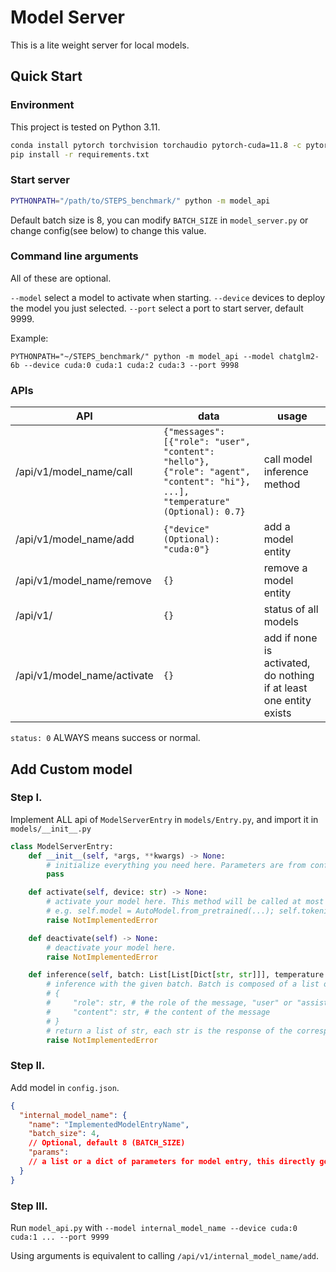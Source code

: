 # Model Server

This is a lite weight server for local models.

## Quick Start

### Environment

This project is tested on Python 3.11.

```bash
conda install pytorch torchvision torchaudio pytorch-cuda=11.8 -c pytorch -c nvidia
pip install -r requirements.txt
```

### Start server

```bash
PYTHONPATH="/path/to/STEPS_benchmark/" python -m model_api
```

Default batch size is 8, you can modify `BATCH_SIZE` in `model_server.py` or change config(see below) to change this
value.

### Command line arguments

All of these are optional.

`--model` select a model to activate when starting.
`--device` devices to deploy the model you just selected.
`--port` select a port to start server, default 9999.

Example:

```
PYTHONPATH="~/STEPS_benchmark/" python -m model_api --model chatglm2-6b --device cuda:0 cuda:1 cuda:2 cuda:3 --port 9998
```

### APIs

| API                         | data                                                                                                                           | usage                                                              |
|-----------------------------|--------------------------------------------------------------------------------------------------------------------------------|--------------------------------------------------------------------|
| /api/v1/model_name/call     | `{"messages": [{"role": "user", "content": "hello"}, {"role": "agent", "content": "hi"}, ...], "temperature" (Optional): 0.7}` | call model inference method                                        |
| /api/v1/model_name/add      | `{"device" (Optional): "cuda:0"} `                                                                                             | add a model entity                                                 |
| /api/v1/model_name/remove   | `{}`                                                                                                                           | remove a model entity                                              |
| /api/v1/                    | `{}`                                                                                                                           | status of all models                                               |
| /api/v1/model_name/activate | `{}`                                                                                                                           | add if none is activated, do nothing if at least one entity exists |

`status: 0` ALWAYS means success or normal.

## Add Custom model

### Step I.

Implement ALL api of `ModelServerEntry` in `models/Entry.py`, and import it in `models/__init__.py`

```python
class ModelServerEntry:
    def __init__(self, *args, **kwargs) -> None:
        # initialize everything you need here. Parameters are from config.json
        pass

    def activate(self, device: str) -> None:
        # activate your model here. This method will be called at most one time per instance, 
        # e.g. self.model = AutoModel.from_pretrained(...); self.tokenizer = AutoTokenizer...
        raise NotImplementedError

    def deactivate(self) -> None:
        # deactivate your model here.
        raise NotImplementedError

    def inference(self, batch: List[List[Dict[str, str]]], temperature: float) -> List[str]:
        # inference with the given batch. Batch is composed of a list of list of dict, each dict:
        # {
        #     "role": str, # the role of the message, "user" or "assistant" only
        #     "content": str, # the content of the message
        # }
        # return a list of str, each str is the response of the corresponding message.
        raise NotImplementedError

```

### Step II.

Add model in `config.json`.

```json
{
  "internal_model_name": {
    "name": "ImplementedModelEntryName",
    "batch_size": 4,
    // Optional, default 8 (BATCH_SIZE)
    "params":
    // a list or a dict of parameters for model entry, this directly goes to your entry's parameter
  }
}
```

### Step III.

Run `model_api.py` with `--model internal_model_name --device cuda:0 cuda:1 ... --port 9999`

Using arguments is equivalent to calling `/api/v1/internal_model_name/add`.